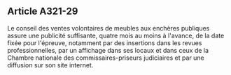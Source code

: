 Article A321-29
----
Le conseil des ventes volontaires de meubles aux enchères publiques assure une
publicité suffisante, quatre mois au moins à l'avance, de la date fixée pour
l'épreuve, notamment par des insertions dans les revues professionnelles, par un
affichage dans ses locaux et dans ceux de la Chambre nationale des
commissaires-priseurs judiciaires et par une diffusion sur son site internet.
